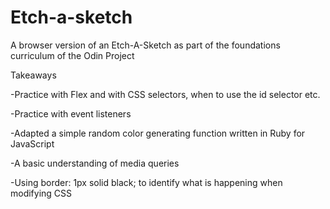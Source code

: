 # Etch-a-sketch
A browser version of an Etch-A-Sketch as part of the foundations curriculum of the Odin Project 

Takeaways 

-Practice with Flex and with CSS selectors, when to use the id selector etc.

-Practice with event listeners

-Adapted a simple random color generating function written in Ruby for JavaScript 

-A basic understanding of media queries

-Using border: 1px solid black; to identify what is happening when modifying CSS